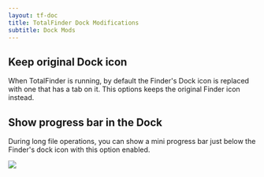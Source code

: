 ```yaml
---
layout: tf-doc
title: TotalFinder Dock Modifications
subtitle: Dock Mods
---
```


## Keep original Dock icon

When TotalFinder is running, by default the Finder's Dock icon is replaced with one that has a tab on it. This options keeps the original Finder icon instead.

## Show progress bar in the Dock

During long file operations, you can show a mini progress bar just below the Finder's dock icon with this option enabled.

<img src="/images/dock-progress.png" class="doc-image">